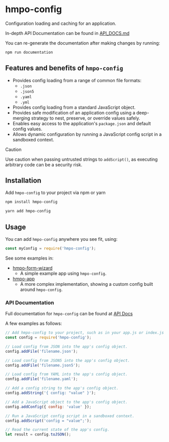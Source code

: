# hmpo-config

Configuration loading and caching for an application.

In-depth API Documentation can be found in [API_DOCS.md](./API_DOCS.md)

You can re-generate the documentation after making changes by running:

```bash
npm run documentation
```

## Features and benefits of `hmpo-config`

* Provides config loading from a range of common file formats:
  * `.json`
  * `.json5`
  * `.yaml`
  * `.yml`
* Provides config loading from a standard JavaScript object.
* Provides safe modification of an application config using a deep-merging strategy to nest, preserve, or override values safely.
* Enables easy access to the application's `package.json` and default config values.
* Allows dynamic configuration by running a JavaScript config script in a sandboxed context.

> [!CAUTION]
> Use caution when passing untrusted strings to `addScript()`, as executing arbitrary code can be a security risk.

## Installation

Add `hmpo-config` to your project via npm or yarn

```bash
npm install hmpo-config
```

```bash
yarn add hmpo-config
```

## Usage

You can add `hmpo-config` anywhere you see fit, using:

```javascript
const myConfig = require('hmpo-config');
```

See some examples in:

* [hmpo-form-wizard](https://github.com/HMPO/hmpo-form-wizard/blob/f9ad4df65d500eea2128e6773f09980e17e53d3b/example/config/index.js#L3)
  * A simple example app using `hmpo-config`.
* [hmpo-app](https://github.com/HMPO/hmpo-app/blob/0727b78b453f933e28f20368b0dd5550d5139060/lib/config.js#L4)
  * A more complex implementation, showing a custom config built around `hmpo-config`.

### API Documentation

Full documentation for `hmpo-config` can be found at [API Docs](./API_DOCS.md)

A few examples as follows:

```javascript
// Add hmpo-config to your project, such as in your app.js or index.js
const config = require('hmpo-config');

// Load config from JSON into the app's config object.
config.addFile('filename.json');

// Load config from JSON5 into the app's config object.
config.addFile('filename.json5');

// Load config from YAML into the app's config object.
config.addFile('filename.yaml');

// Add a config string to the app's config object.
config.addString('{ config: "value" }');

// Add a JavaScript object to the app's config object.
config.addConfig({ config: 'value' });

// Run a JavaScript config script in a sandboxed context.
config.addScript('config = "value";');

// Read the current state of the app's config.
let result = config.toJSON();
```
